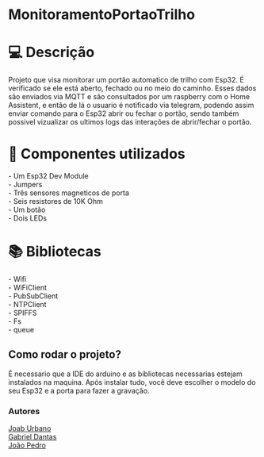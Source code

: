 # MonitoramentoPortaoTrilho

<h1 id="usage" > 💻 Descrição </h1>

Projeto que visa monitorar um portão automatico de trilho com Esp32. É verificado se ele está aberto, fechado ou no meio do caminho. Esses dados são enviados via MQTT e são consultados por um raspberry com o Home Assistent, e então de lá o usuario é notificado via telegram, podendo assim enviar comando para o Esp32 abrir ou fechar o portão, sendo também possivel vizualizar os ultimos logs das interações de abrir/fechar o portão.

<h1 id="usage" > 🧰 Componentes utilizados </h1>
- Um Esp32 Dev Module<br>
- Jumpers<br>
- Três sensores magneticos de porta<br>
- Seis resistores de 10K Ohm<br>
- Um botão<br>
- Dois LEDs

<h1 id="usage" > 📚 Bibliotecas </h1>
- Wifi<br>
- WiFiClient<br>
- PubSubClient<br>
- NTPClient<br>
- SPIFFS<br>
- Fs<br>
- queue

<h2>Como rodar o projeto?</h2>

É necessario que a IDE do arduino e as bibliotecas necessarias estejam instalados na maquina. Após instalar tudo, você deve escolher o modelo do seu Esp32 e a porta para fazer a gravação.


<h3>Autores</h3>
<a href="https://github.com/JoabUrbano">Joab Urbano</a><br>
<a href="https://github.com/GabrielNSD">Gabriel Dantas</a><br>
<a href="">João Pedro</a>
